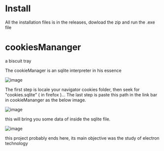 # Install

All the installation files is in the releases, dowload the zip and run the .exe file

# cookiesMananger
a biscuit tray

The cookieManager is an sqlite interpreter in his essence

![image](https://user-images.githubusercontent.com/53980283/137573304-98607785-fb2e-4247-92fa-f63f071a6678.png)

The first step is locale your navigator cookies folder, then seek for "cookies.sqlite" ( in firefox )...
The last step is paste this path in the link bar in cookieMananger as the below image.

![image](https://user-images.githubusercontent.com/53980283/137573576-15d70bf9-e674-4446-bf47-1ec7318cc14e.png)

this will bring you some data of inside the sqlite file.

![image](https://user-images.githubusercontent.com/53980283/137573619-b83ae964-ab96-4b35-8b19-1b163ac02734.png)

this project probably ends here, its main objective was the study of electron technology 
